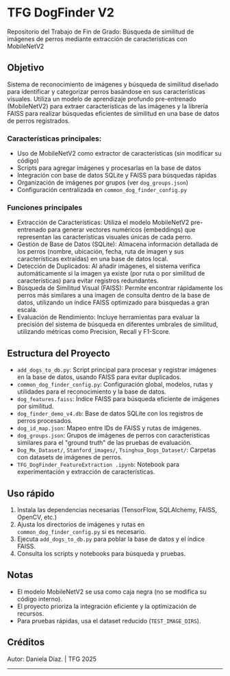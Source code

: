 # TFG DogFinder V2

Repositorio del Trabajo de Fin de Grado: Búsqueda de similitud de imágenes de perros mediante extracción de características con MobileNetV2

## Objetivo
Sistema de reconocimiento de imágenes y búsqueda de similitud diseñado para identificar y categorizar perros basándose en sus características visuales. Utiliza un modelo de aprendizaje profundo pre-entrenado (MobileNetV2) para extraer características de las imágenes y la librería FAISS para realizar búsquedas eficientes de similitud en una base de datos de perros registrados.


### Características principales:
- Uso de MobileNetV2 como extractor de características (sin modificar su código)
- Scripts para agregar imágenes y procesarlas en la base de datos
- Integración con base de datos SQLite y FAISS para búsquedas rápidas
- Organización de imágenes por grupos (ver `dog_groups.json`)
- Configuración centralizada en `common_dog_finder_config.py`

### Funciones principales
- Extracción de Características: Utiliza el modelo MobileNetV2 pre-entrenado para generar vectores numéricos (embeddings) que representan las características visuales únicas de cada perro.
- Gestión de Base de Datos (SQLite): Almacena información detallada de los perros (nombre, ubicación, fecha, ruta de imagen y sus características extraídas) en una base de datos local.
- Detección de Duplicados: Al añadir imágenes, el sistema verifica automáticamente si la imagen ya existe (por ruta o por similitud de características) para evitar registros redundantes.
- Búsqueda de Similitud Visual (FAISS): Permite encontrar rápidamente los perros más similares a una imagen de consulta dentro de la base de datos, utilizando un índice FAISS optimizado para búsquedas a gran escala.
- Evaluación de Rendimiento: Incluye herramientas para evaluar la precisión del sistema de búsqueda en diferentes umbrales de similitud, utilizando métricas como Precision, Recall y F1-Score.

## Estructura del Proyecto
- `add_dogs_to_db.py`: Script principal para procesar y registrar imágenes en la base de datos, usando FAISS para evitar duplicados.
- `common_dog_finder_config.py`: Configuración global, modelos, rutas y utilidades para el reconocimiento y la base de datos.
- `dog_features.faiss`: Índice FAISS para búsqueda eficiente de imágenes por similitud.
- `dog_finder_demo_v4.db`: Base de datos SQLite con los registros de perros procesados.
- `dog_id_map.json`: Mapeo entre IDs de FAISS y rutas de imágenes.
- `dog_groups.json`: Grupos de imágenes de perros con caracteristicas similares para el "ground truth" de las pruebas de evaluación.
- `Dog_Mx_Dataset/`, `Stanford_images/`, `Tsinghua_Dogs_Dataset/`: Carpetas con datasets de imágenes de perros.
- `TFG_DogFinder_FeatureExtraction .ipynb`: Notebook para experimentación y extracción de características.

## Uso rápido
1. Instala las dependencias necesarias (TensorFlow, SQLAlchemy, FAISS, OpenCV, etc.)
2. Ajusta los directorios de imágenes y rutas en `common_dog_finder_config.py` si es necesario.
3. Ejecuta `add_dogs_to_db.py` para poblar la base de datos y el índice FAISS.
4. Consulta los scripts y notebooks para búsqueda y pruebas.

## Notas
- El modelo MobileNetV2 se usa como caja negra (no se modifica su código interno).
- El proyecto prioriza la integración eficiente y la optimización de recursos.
- Para pruebas rápidas, usa el dataset reducido (`TEST_IMAGE_DIRS`).

## Créditos
Autor: Daniela Díaz. | TFG 2025

---

